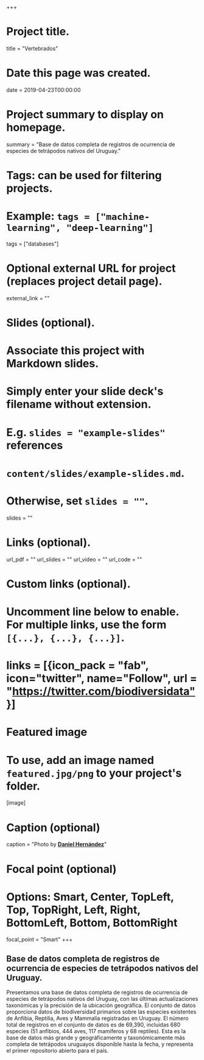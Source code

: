 +++
# Project title.
title = "Vertebrados"

# Date this page was created.
date = 2019-04-23T00:00:00

# Project summary to display on homepage.
summary = "Base de datos completa de registros de ocurrencia de especies de tetrápodos nativos del Uruguay."

# Tags: can be used for filtering projects.
# Example: `tags = ["machine-learning", "deep-learning"]`
tags = ["databases"]

# Optional external URL for project (replaces project detail page).
external_link = ""

# Slides (optional).
#   Associate this project with Markdown slides.
#   Simply enter your slide deck's filename without extension.
#   E.g. `slides = "example-slides"` references 
#   `content/slides/example-slides.md`.
#   Otherwise, set `slides = ""`.
slides = ""

# Links (optional).
url_pdf = ""
url_slides = ""
url_video = ""
url_code = ""

# Custom links (optional).
#   Uncomment line below to enable. For multiple links, use the form `[{...}, {...}, {...}]`.
# links = [{icon_pack = "fab", icon="twitter", name="Follow", url = "https://twitter.com/biodiversidata"}]

# Featured image
# To use, add an image named `featured.jpg/png` to your project's folder. 
[image]
  # Caption (optional)
  caption = "Photo by [**Daniel Hernández**](../../authors/danielh/)"
  
  # Focal point (optional)
  # Options: Smart, Center, TopLeft, Top, TopRight, Left, Right, BottomLeft, Bottom, BottomRight
  focal_point = "Smart"
+++

## Base de datos completa de registros de ocurrencia de especies de tetrápodos nativos del Uruguay.

Presentamos una base de datos completa de registros de ocurrencia de especies de tetrápodos nativos del Uruguay, con las últimas actualizaciones taxonómicas y la precisión de la ubicación geográfica. El conjunto de datos proporciona datos de biodiversidad primarios sobre las especies existentes de Anfibia, Reptilia, Aves y Mammalia registradas en Uruguay. El número total de registros en el conjunto de datos es de 69,390, incluidas 680 especies (51 anfibios, 444 aves, 117 mamíferos y 68 reptiles). Esta es la base de datos más grande y geográficamente y taxonómicamente más completa de tetrápodos uruguayos disponible hasta la fecha, y representa el primer repositorio abierto para el país.
